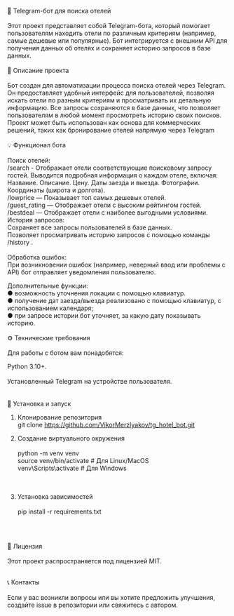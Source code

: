 🏨 Telegram-бот для поиска отелей <br><br>
Этот проект представляет собой Telegram-бота, который помогает пользователям находить отели по различным критериям (например, самые дешевые или популярные). Бот интегрируется с внешним API для получения данных об отелях и сохраняет историю запросов в базе данных.<br>
<br>🌟 Описание проекта<br><br>
Бот создан для автоматизации процесса поиска отелей через Telegram. Он предоставляет удобный интерфейс для пользователей, позволяя искать отели по разным критериям и просматривать их детальную информацию. Все запросы сохраняются в базе данных, что позволяет пользователям в любой момент просмотреть историю своих поисков.
<br>
Проект может быть использован как основа для коммерческих решений, таких как бронирование отелей напрямую через Telegram
<br><br>
💡 Функционал бота<br><br>
Поиск отелей:<br>
/search - Отображает отели соответствующие поисковому запросу гостей.
Выводится подробная информация о каждом отеле, включая:
Название.
Описание.
Цену.
Даты заезда и выезда.
Фотографии.
Координаты (широта и долгота).
<br>
/lowprice — Показывает топ самых дешевых отелей.<br>
/guest_rating — Отображает отели с высоким рейтингом гостей.<br>
/bestdeal — Отображает отели с наиболее выгодными условиями.<br>
История запросов:<br>
Сохраняет все запросы пользователей в базе данных.<br>
Позволяет просматривать историю запросов с помощью команды /history .
<br><br>
Обработка ошибок:<br>
При возникновении ошибок (например, неверный ввод или проблемы с API) бот отправляет уведомления пользователю.
<br>

Дополнительные функции:<br>
● возможность уточнения локации с помощью клавиатур.<br>
● получение дат заезда/выезда реализовано с помощью клавиатур, с использованием календаря;<br>
● при запросе истории бот уточняет, за какую дату показывать историю.<br><br>
⚙️ Технические требования<br><br>
Для работы с ботом вам понадобятся:<br>

Python 3.10+.<br><br>
Установленный Telegram на устройстве пользователя.<br>
<br><br>
🚀 Установка и запуск <br>
1. Клонирование репозитория<br>
git clone https://github.com/VikorMerzlyakov/tg_hotel_bot.git<br>


2. Создание виртуального окружения<br><br>
python -m venv venv<br>
source venv/bin/activate  # Для Linux/MacOS<br>
venv\Scripts\activate     # Для Windows<br>
<br><br>
3. Установка зависимостей<br><br>
pip install -r requirements.txt<br><br>
<br>

📜 Лицензия<br><br>
Этот проект распространяется под лицензией MIT. <br>
<br>

📞 Контакты<br><br>
Если у вас возникли вопросы или вы хотите предложить улучшения, создайте issue в репозитории или свяжитесь с автором.
